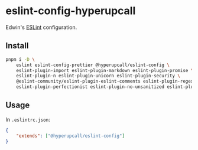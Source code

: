 # eslint-config-hyperupcall

Edwin's [ESLint](https://eslint.org) configuration.

## Install

```sh
pnpm i -D \
	eslint eslint-config-prettier @hyperupcall/eslint-config \
	eslint-plugin-import eslint-plugin-markdown eslint-plugin-promise \
	eslint-plugin-n eslint-plugin-unicorn eslint-plugin-security \
	@eslint-community/eslint-plugin-eslint-comments eslint-plugin-regexp \
	eslint-plugin-perfectionist eslint-plugin-no-unsanitized eslint-plugin-mdx
```

## Usage

In `.eslintrc.json`:

```json
{
	"extends": ["@hyperupcall/eslint-config"]
}
```
